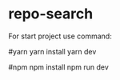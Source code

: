 # repo-search
For start project use command:

#yarn
yarn install
yarn dev

#npm 
npm install
npm run dev
